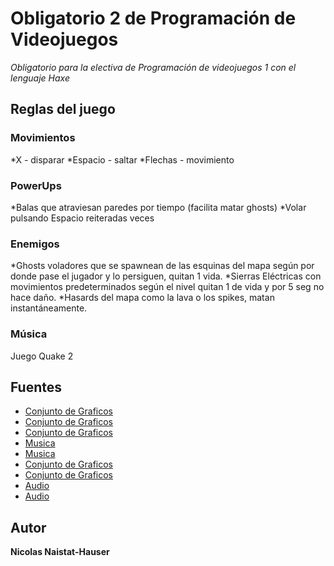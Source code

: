 # Obligatorio 2 de Programación de Videojuegos
_Obligatorio para la electiva de Programación de videojuegos 1 con el lenguaje Haxe_ 

## Reglas del juego

### Movimientos
*X - disparar
*Espacio - saltar
*Flechas - movimiento

### PowerUps  
*Balas que atraviesan paredes por tiempo (facilita matar ghosts)
*Volar pulsando Espacio reiteradas veces
### Enemigos
*Ghosts voladores que se spawnean de las esquinas del mapa según por donde pase el jugador y lo persiguen, quitan 1 vida.
*Sierras Eléctricas con movimientos predeterminados según el nivel quitan 1 de vida y por 5 seg no hace daño.
*Hasards del mapa como la lava o los spikes, matan instantáneamente.
### Música
Juego Quake 2

## Fuentes 
* [Conjunto de Graficos](https://pixelfrog-assets.itch.io/pixel-adventure-2)
* [Conjunto de Graficos](https://pixelfrog-assets.itch.io/pixel-adventure-1)
* [Conjunto de Graficos](https://www.pngwing.com/es/free-png-ykvxg)
* [Musica](https://youtube.com/playlist?list=PL30FCFC4F93E8CCFD9)
* [Musica](https://www.youtube.com/watch?v=adCYDwRtWQo&ab_channel=Vercuric)
* [Conjunto de Graficos](https://www.seekpng.com/ipng/u2w7r5y3o0r5w7y3_cuadro-png-le-louvre-mona-lisa/)
* [Conjunto de Graficos](https://es.wikipedia.org/wiki/El_grito)
* [Audio](http://gamecodeschool.com/)
* [Audio](https://freesound.org/)

## Autor 
**Nicolas Naistat-Hauser**

